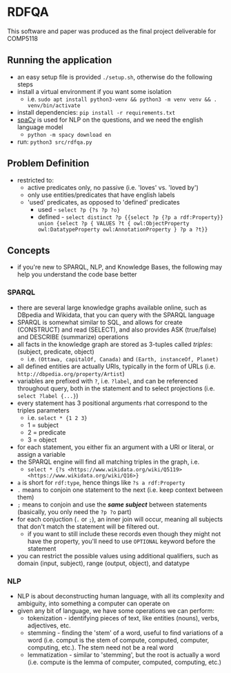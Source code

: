 # RDFQA

This software and paper was produced as the final project deliverable for COMP5118

## Running the application

- an easy setup file is provided `./setup.sh`, otherwise do the following steps
- install a virtual environment if you want some isolation
  - i.e. `sudo apt install python3-venv && python3 -m venv venv && . venv/bin/activate`
- install dependencies: `pip install -r requirements.txt`
- [spaCy](https://spacy.io/) is used for NLP on the questions, and we need the english language model
  - `python -m spacy download en`
- run: `python3 src/rdfqa.py`

## Problem Definition

- restricted to:
  - active predicates only, no passive (i.e. 'loves' vs. 'loved by')
  - only use entities/predicates that have english labels
  - 'used' predicates, as opposed to 'defined' predicates
    - used - `select ?p {?s ?p ?o}`
    - defined - `select distinct ?p {{select ?p {?p a rdf:Property}} union {select ?p { VALUES ?t { owl:ObjectProperty owl:DatatypeProperty owl:AnnotationProperty } ?p a ?t}}`

## Concepts

- if you're new to SPARQL, NLP, and Knowledge Bases, the following may help you understand the code base better

### SPARQL

- there are several large knowledge graphs available online, such as DBpedia and Wikidata, that you can query with the SPARQL language
- SPARQL is somewhat similar to SQL, and allows for create (CONSTRUCT) and read (SELECT), and also provides ASK (true/false) and DESCRIBE (summarize) operations
- all facts in the knowledge graph are stored as 3-tuples called _triples_: (subject, predicate, object)
  - i.e. `(Ottawa, capitalOf, Canada)` and `(Earth, instanceOf, Planet)`
- all defined entities are actually URIs, typically in the form of URLs (i.e. `http://dbpedia.org/property/Artist`)
- variables are prefixed with `?`, i.e. `?label`, and can be referenced throughout query, both in the statement and to select projections (i.e. `select ?label {...}`)
- every statement has 3 positional arguments rhat correspond to the triples parameters
  - i.e. `select * {1 2 3}`
  - 1 = subject
  - 2 = predicate
  - 3 = object
- for each statement, you either fix an argument with a URI or literal, or assign a variable
- the SPARQL engine will find all matching triples in the graph, i.e.
  - `select * {?s <https://www.wikidata.org/wiki/Q5119> <https://www.wikidata.org/wiki/Q16>}`
- `a` is short for `rdf:type`, hence things like `?s a rdf:Property`
- `.` means to conjoin one statement to the next (i.e. keep context between them)
- `;` means to conjoin and use the **_same subject_** between statements (basically, you only need the `?p ?o` part)
- for each conjuction (`.` or `;`), an inner join will occur, meaning all subjects that don't match the statement will be filtered out.
  - if you want to still include these records even though they might not have the property, you'll need to use `OPTIONAL` keyword before the statement
- you can restrict the possible values using additional qualifiers, such as domain (input, subject), range (output, object), and datatype

### NLP

- NLP is about deconstructing human language, with all its complexity and ambiguity, into something a computer can operate on
- given any bit of language, we have some operations we can perform:
  - tokenization - identifying pieces of text, like entities (nouns), verbs, adjectives, etc.
  - stemming - finding the 'stem' of a word, useful to find variations of a word (i.e. comput is the stem of compute, computed, computer, computing, etc.). The stem need not be a real word
  - lemmatization - similar to 'stemming', but the root is actually a word (i.e. compute is the lemma of computer, computed, computing, etc.)
